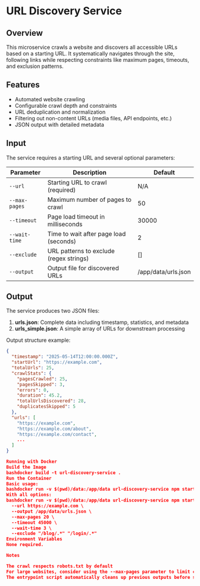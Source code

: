 # URL Discovery Service

## Overview

This microservice crawls a website and discovers all accessible URLs based on a starting URL. It systematically navigates through the site, following links while respecting constraints like maximum pages, timeouts, and exclusion patterns.

## Features

- Automated website crawling
- Configurable crawl depth and constraints
- URL deduplication and normalization
- Filtering out non-content URLs (media files, API endpoints, etc.)
- JSON output with detailed metadata

## Input

The service requires a starting URL and several optional parameters:

| Parameter | Description | Default |
|-----------|-------------|---------|
| `--url` | Starting URL to crawl (required) | N/A |
| `--max-pages` | Maximum number of pages to crawl | 50 |
| `--timeout` | Page load timeout in milliseconds | 30000 |
| `--wait-time` | Time to wait after page load (seconds) | 2 |
| `--exclude` | URL patterns to exclude (regex strings) | [] |
| `--output` | Output file for discovered URLs | /app/data/urls.json |

## Output

The service produces two JSON files:

1. **urls.json**: Complete data including timestamp, statistics, and metadata
2. **urls_simple.json**: A simple array of URLs for downstream processing

Output structure example:
```json
{
  "timestamp": "2025-05-14T12:00:00.000Z",
  "startUrl": "https://example.com",
  "totalUrls": 25,
  "crawlStats": {
    "pagesCrawled": 25,
    "pagesSkipped": 3,
    "errors": 0,
    "duration": 45.2,
    "totalUrlsDiscovered": 28,
    "duplicatesSkipped": 5
  },
  "urls": [
    "https://example.com",
    "https://example.com/about",
    "https://example.com/contact",
    ...
  ]
}

Running with Docker
Build the Image
bashdocker build -t url-discovery-service .
Run the Container
Basic usage:
bashdocker run -v $(pwd)/data:/app/data url-discovery-service npm start -- --url https://example.com --output /app/data/urls.json
With all options:
bashdocker run -v $(pwd)/data:/app/data url-discovery-service npm start -- \
  --url https://example.com \
  --output /app/data/urls.json \
  --max-pages 20 \
  --timeout 45000 \
  --wait-time 3 \
  --exclude "/blog/.*" "/login/.*"
Environment Variables
None required.

Notes

The crawl respects robots.txt by default
For large websites, consider using the --max-pages parameter to limit crawl depth
The entrypoint script automatically cleans up previous outputs before starting
